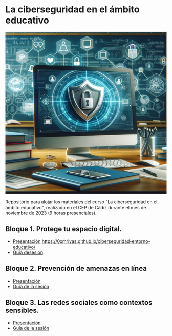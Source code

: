 # La ciberseguridad en el ámbito educativo

<p align="center">
  <img src="assets/ciberseguridad_ambito_educativo.png" alt="Cover Hacking ético">
</p>

Repositorio para alojar los materiales del curso "La ciberseguridad en el ámbito educativo", realizado en el CEP de Cádiz durante el mes de noviembre de 2023 (9 horas presenciales).


## Bloque 1. Protege tu espacio digital.

* [Presentación](https://0xmrivas.github.io/ciberseguridad-ambito-educativo/docs/slides/bloque1)
https://0xmrivas.github.io/ciberseguridad-entorno-educativo/
* [Guía desesión](https://0xmrivas.github.io/ciberseguridad-ambito-educativo/docs/bloques/bloque1)

## Bloque 2. Prevención de amenazas en línea 

* [Presentación]()
* [Guía de la sesión]()

## Bloque 3. Las redes sociales como contextos sensibles.

* [Presentación]()
* [Guía de la sesión]()

